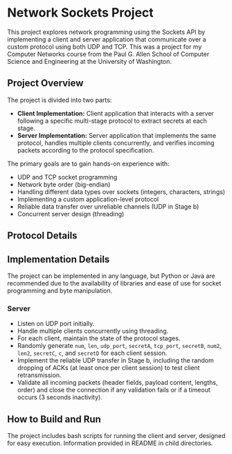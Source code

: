 # Network Sockets Project

This project explores network programming using the Sockets API by implementing a client and server application that communicate over a custom protocol using both UDP and TCP. This was a project for my Computer Networks course from the Paul G. Allen School of Computer Science and Engineering at the University of Washington.

## Project Overview

The project is divided into two parts:

* **Client Implementation:** Client application that interacts with a server following a specific multi-stage protocol to extract secrets at each stage.
* **Server Implementation:** Server application that implements the same protocol, handles multiple clients concurrently, and verifies incoming packets according to the protocol specification.

The primary goals are to gain hands-on experience with:

* UDP and TCP socket programming
* Network byte order (big-endian)
* Handling different data types over sockets (integers, characters, strings)
* Implementing a custom application-level protocol
* Reliable data transfer over unreliable channels (UDP in Stage b)
* Concurrent server design (threading)

## Protocol Details


## Implementation Details

The project can be implemented in any language, but Python or Java are recommended due to the availability of libraries and ease of use for socket programming and byte manipulation.


### Server 

* Listen on UDP port initially.
* Handle multiple clients concurrently using threading.
* For each client, maintain the state of the protocol stages.
* Randomly generate `num`, `len`, `udp_port`, `secretA`, `tcp_port`, `secretB`, `num2`, `len2`, `secretC`, `c`, and `secretD` for each client session.
* Implement the reliable UDP transfer in Stage b, including the random dropping of ACKs (at least once per client session) to test client retransmission.
* Validate all incoming packets (header fields, payload content, lengths, order) and close the connection if any validation fails or if a timeout occurs (3 seconds inactivity).

## How to Build and Run

The project includes bash scripts for running the client and server, designed for easy execution. Information provided in README in child directories.
